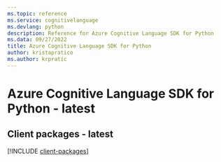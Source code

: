 ```yaml
---
ms.topic: reference
ms.service: cognitivelanguage
ms.devlang: python
description: Reference for Azure Cognitive Language SDK for Python
ms.data: 09/27/2022
title: Azure Cognitive Language SDK for Python
author: kristapratico
ms.author: krpratic
---
```

# Azure Cognitive Language SDK for Python - latest

## Client packages - latest
[!INCLUDE [client-packages](cognitive-language-client-index.md)]